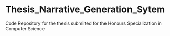 # Thesis_Narrative_Generation_Sytem
 Code Repository for the thesis submiited for the Honours Specialization in Computer Science
